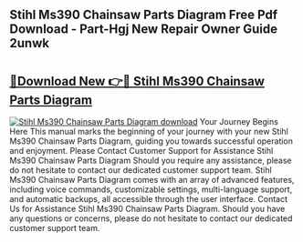 ## Stihl Ms390 Chainsaw Parts Diagram Free Pdf Download - Part-Hgj New Repair Owner Guide 2unwk

# <h2><a href="http://dfhmg1e.blite.top/?on=Stihl+Ms390+Chainsaw+Parts+Diagram">🔗Download New 👉🔴 Stihl Ms390 Chainsaw Parts Diagram</a></h2>

[![Stihl Ms390 Chainsaw Parts Diagram download](https://i.imgur.com/lujVjoI.png)](http://dfhmg1e.blite.top/?on=Stihl+Ms390+Chainsaw+Parts+Diagram)
Your Journey Begins Here This manual marks the beginning of your journey with your new Stihl Ms390 Chainsaw Parts Diagram, guiding you towards successful operation and enjoyment. Please Contact Customer Support for Assistance Stihl Ms390 Chainsaw Parts Diagram Should you require any assistance, please do not hesitate to contact our dedicated customer support team. Stihl Ms390 Chainsaw Parts Diagram comes with an array of advanced features, including voice commands, customizable settings, multi-language support, and automatic backups, all accessible through the user interface. Contact Us for Assistance Stihl Ms390 Chainsaw Parts Diagram. Should you have any questions or concerns, please do not hesitate to contact our dedicated customer support team.

